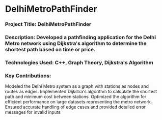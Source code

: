 # DelhiMetroPathFinder

### Project Title: DelhiMetroPathFinder
### Description: Developed a pathfinding application for the Delhi Metro network using Dijkstra's algorithm to determine the shortest path based on time or price.
### Technologies Used: C++, Graph Theory, Dijkstra's Algorithm
### Key Contributions:
Modeled the Delhi Metro system as a graph with stations as nodes and routes as edges.
Implemented Dijkstra's algorithm to calculate the shortest path and minimum cost between stations.
Optimized the algorithm for efficient performance on large datasets representing the metro network.
Ensured accurate handling of edge cases and provided detailed error messages for invalid inputs
